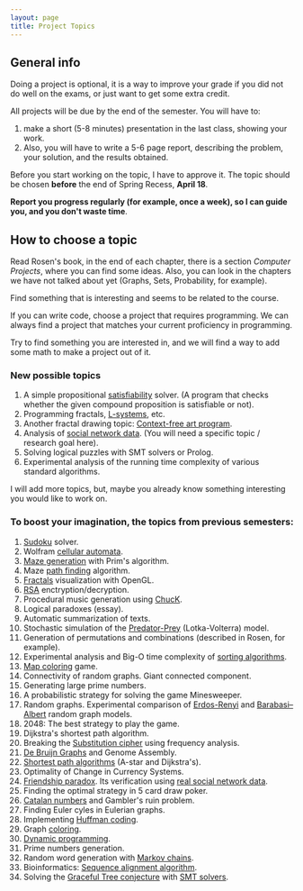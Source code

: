 ```yaml
---
layout: page
title: Project Topics
---
```


## General info

Doing a project is optional,
it is a way to improve your grade if you did not do well on the exams,
or just want to get some extra credit.

All projects will be due by the end of the semester. You will have to:

1. make a short (5-8 minutes) presentation in the last class, showing your work. 
1. Also, you will have to write a 5-6 page report, describing the problem, 
your solution, and the results obtained.

Before you start working on the topic, I have to approve it. 
The topic should be chosen **before** the end of Spring Recess, **April 18**.

**Report you progress regularly (for example, once a week), so I can guide you, and you don't waste time**.

## How to choose a topic

Read Rosen's book, in the end of each chapter, there is a section 
*Computer Projects*, where you can find some ideas.
Also, you can look in the chapters we have not talked about yet (Graphs, Sets, Probability, for example).

Find something that is interesting and seems to be related to the course.

If you can write code, choose a project that requires programming.
We can always find a project that matches your current proficiency in programming.

Try to find something you are interested in, and we will find a way to add some math to make a project out of it.

### New possible topics
1. A simple propositional [satisfiability](https://en.wikipedia.org/wiki/Boolean_satisfiability_problem) solver. 
(A program that checks whether the given compound proposition is satisfiable or not).
1. Programming fractals, [L-systems](https://en.wikipedia.org/wiki/L-system), etc.
1. Another fractal drawing topic: [Context-free art program](http://www.contextfreeart.org/). 
1. Analysis of [social network data](http://snap.stanford.edu/data/). (You will need a specific topic / research goal here).
1. Solving logical puzzles with SMT solvers or Prolog.
1. Experimental analysis of the running time complexity of various standard algorithms.

I will add more topics, but, maybe you already know something
interesting you would like to work on.

### To boost your imagination, the topics from previous semesters:
1. [Sudoku](https://en.wikipedia.org/wiki/Sudoku) solver.
1. Wolfram [cellular automata](http://mathworld.wolfram.com/CellularAutomaton.html).
1. [Maze generation](https://en.wikipedia.org/wiki/Maze_generation_algorithm) with Prim's algorithm.
1. Maze [path finding](http://www.cs.bu.edu/teaching/alg/maze/) algorithm.
1. [Fractals](https://en.wikipedia.org/wiki/Fractal) visualization with OpenGL.
1. [RSA](https://en.wikipedia.org/wiki/RSA_%28cryptosystem%29) enctryption/decryption.
1. Procedural music generation using [ChucK](http://chuck.cs.princeton.edu/).
1. Logical paradoxes (essay).
1. Automatic summarization of texts. 
1. Stochastic simulation of the 
[Predator-Prey](https://alliance.seas.upenn.edu/~ese303/wiki/index.php?n=Main.StochasticSimulationOfChemicalReactions) (Lotka-Volterra) model.
1. Generation of permutations and combinations (described in Rosen, for example).
1. Experimental analysis and Big-O time complexity of [sorting algorithms](https://en.wikipedia.org/wiki/Sorting_algorithm).
1. [Map coloring](https://en.wikipedia.org/wiki/Four_color_theorem) game.
1. Connectivity of random graphs. Giant connected component.
1. Generating large prime numbers.
1. A probabilistic strategy for solving the game Minesweeper.
1. Random graphs. 
  Experimental comparison of [Erdos-Renyi](https://en.wikipedia.org/wiki/Erd%C5%91s%E2%80%93R%C3%A9nyi_model) and
  [Barabasi–Albert](https://en.wikipedia.org/wiki/Barab%C3%A1si%E2%80%93Albert_model) random graph models.
1. 2048: The best strategy to play the game.
1. Dijkstra's shortest path algorithm.
1. Breaking the [Substitution cipher](https://en.wikipedia.org/wiki/Substitution_cipher) using frequency analysis.
1. [De Bruijn Graphs](https://en.wikipedia.org/wiki/De_Bruijn_graph) and Genome Assembly.
1. [Shortest path algorithms](http://theory.stanford.edu/~amitp/GameProgramming/AStarComparison.html) (A-star and Dijkstra's).
1. Optimality of Change in Currency Systems.
1. [Friendship paradox](https://en.wikipedia.org/wiki/Friendship_paradox). Its verification using [real social network data](http://snap.stanford.edu/data/).
1. Finding the optimal strategy in 5 card draw poker.
1. [Catalan numbers](https://en.wikipedia.org/wiki/Catalan_number) and Gambler's ruin problem.
1. Finding Euler cyles in Eulerian graphs.
1. Implementing [Huffman coding](https://en.wikipedia.org/wiki/Huffman_coding).
1. Graph [coloring](https://en.wikipedia.org/wiki/Graph_coloring).
1. [Dynamic programming](https://en.wikipedia.org/wiki/Dynamic_programming).
1. Prime numbers generation.
1. Random word generation with [Markov chains](https://en.wikipedia.org/wiki/Markov_chain#Markov_text_generators).
1. Bioinformatics: [Sequence alignment algorithm](https://en.wikipedia.org/wiki/Sequence_alignment).
1. Solving the [Graceful Tree conjecture](https://en.wikipedia.org/wiki/Graceful_labeling) with
[SMT solvers](https://en.wikipedia.org/wiki/Satisfiability_modulo_theories).

